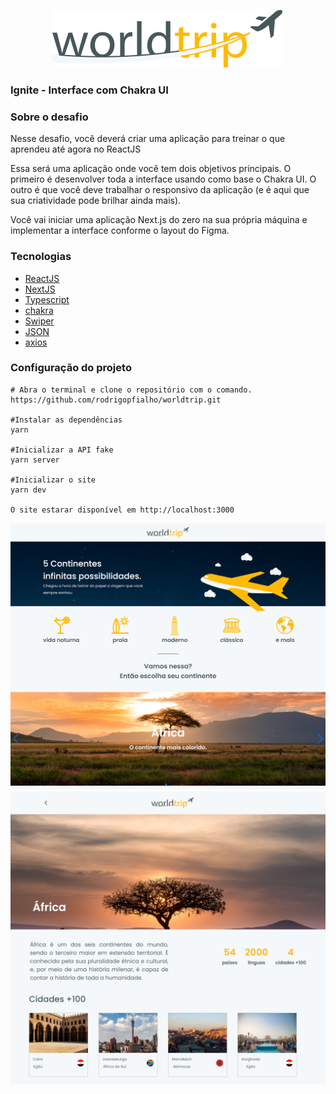 <P align="center">
    <img src="https://github.com/rodrigopfialho/worldtrip/blob/main/public/images/Logo.svg" />
</p>

<h3>Ignite - Interface com Chakra UI</h3>

<h3>Sobre o desafio</h3>
<p>Nesse desafio, você deverá criar uma aplicação para treinar o que aprendeu até agora no ReactJS

Essa será uma aplicação onde você tem dois objetivos principais. O primeiro é desenvolver toda a interface usando como base o Chakra UI. O outro é que você deve trabalhar o responsivo da aplicação (e é aqui que sua criatividade pode brilhar ainda mais).

Você vai iniciar uma aplicação Next.js do zero na sua própria máquina e implementar a interface conforme o layout do Figma.
</p>

<h3>Tecnologias</h3>

- [ReactJS](https://reactjs.org/)
- [NextJS](https://nextjs.org/)
- [Typescript](https://www.typescriptlang.org/)
- [chakra](https://chakra-ui.com/)
- [Swiper](https://swiperjs.com/)
- [JSON](https://www.json.org/json-en.html)
- [axios](https://github.com/axios/axios)

<h3>Configuração do projeto</h3>

```
# Abra o terminal e clone o repositório com o comando.
https://github.com/rodrigopfialho/worldtrip.git

#Instalar as dependências 
yarn

#Inicializar a API fake
yarn server

#Inicializar o site
yarn dev
 
O site estarar disponível em http://localhost:3000
```

![App Screenshot](https://github.com/rodrigopfialho/worldtrip/blob/main/public/images/p1.png)
![App Screenshot](https://github.com/rodrigopfialho/worldtrip/blob/main/public/images/p2.png)